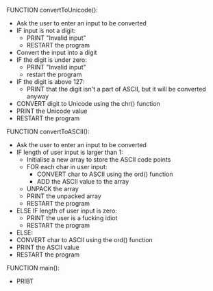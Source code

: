 FUNCTION convertToUnicode():
  * Ask the user to enter an input to be converted
  * IF input is not a digit:
    * PRINT "Invalid input"
    * RESTART the program
  * Convert the input into a digit
  * IF the digit is under zero:
    * PRINT "Invalid input"
    * restart the program 
  * IF the digit is above 127:
    * PRINT that the digit isn't a part of ASCII, but it will be converted anyway
  * CONVERT digit to Unicode using the chr() function
  * PRINT the Unicode value
  * RESTART the program

FUNCTION convertToASCII():
  * Ask the user to enter an input to be converted
  * IF length of user input is larger than 1:
    * Initialise a new array to store the ASCII code points
    * FOR each char in user input:
      * CONVERT char to ASCII using the ord() function
      * ADD the ASCII value to the array
    * UNPACK the array
    * PRINT the unpacked array
    * RESTART the program
  * ELSE IF length of user input is zero:
    * PRINT the user is a fucking idiot
    * RESTART the program
  * ELSE:
   * CONVERT char to ASCII using the ord() function
   * PRINT the ASCII value
   * RESTART the program

FUNCTION main():
  * PRIBT 
